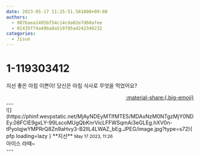 ```yaml
---
date: 2023-05-17 11:25:51.581000+09:00
authors:
  - 907baea1495bf54c14cda02e7d60afee
  - 01435f74a49ba8a519705ad242348232
categories:
  - Jisun
---
```


# 1-119303412

<div class="post-container" markdown="1">
<div class="content-container md-sidebar__scrollwrap" markdown="1">

지선 좋은 아침 이쁜이! 당신은 아침 식사로 무엇을 먹었어요?

</div>
</div>

<div style="text-align: right;" markdown="1">
<a href="https://weverse.io/fromis9/fanpost/1-119303412" style="text-align: right;">:material-share:{.big-emoji}</a>
</div>
---

<div class="comments-container md-sidebar__scrollwrap" markdown="1">
<div class="comment" markdown="1">
<div class='id-container' markdown="1">
![](https://phinf.wevpstatic.net/MjAyNDEyMTlfMTE5/MDAxNzM0NTgzMjY0NDEy.08FClE9gxLY-99LscoMUgQbKnrVicLFFWSqmAi3eGLEg.hXV0n-tPyoIqjwYMPRrQ8Zn9aHvy3-B2llL4LWAZ_bEg.JPEG/image.jpg?type=s72){ pfp loading=lazy }
**<span class="artist">지선</span>** <small>May 17 2023, 11:26</small><br>
</div>
<div class='comment-body' markdown="1">
아이스 라떼~
</div>
</div>
</div>
---
